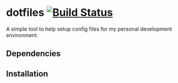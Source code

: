# dotfiles [![Build Status](https://travis-ci.org/danbondd/.dotfiles.svg?branch=master)](https://travis-ci.org/danbondd/.dotfiles)

A simple tool to help setup config files for my personal development environment.

## Dependencies

## Installation
